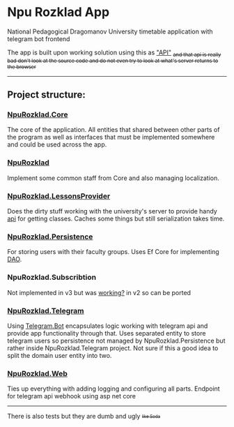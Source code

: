 # Npu Rozklad App
National Pedagogical Dragomanov University timetable application with telegram bot frontend

The app is built upon working solution using this as ["API"](https://ei.npu.edu.ua/Client/Client/) <sub>~~and that api is really bad don't look at the source code and do not even try to look at what's server returns to the browser~~</sub>


---
## Project structure:

### [NpuRozklad.Core](https://github.com/matryosha/Npu-Rozklad-App/tree/v3/Src/NpuRozklad.Core)

The core of the application. All entities that shared between other parts of the program as well as interfaces that must be implemented somewhere and could be used across the app.

### [NpuRozklad](https://github.com/matryosha/Npu-Rozklad-App/tree/v3/Src/NpuRozklad)

Implement some common staff from Core and also managing localization.

### [NpuRozklad.LessonsProvider](https://github.com/matryosha/Npu-Rozklad-App/tree/v3/Src/NpuRozklad.LessonsProvider)

Does the dirty stuff working with the university's server to provide handy [api](https://github.com/matryosha/Npu-Rozklad-App/blob/master/Src/NpuRozklad.Core/Interfaces/ILessonsProvider.cs) for getting classes.
Caches some things but still serialization takes time.

### [NpuRozklad.Persistence](https://github.com/matryosha/Npu-Rozklad-App/tree/v3/Src/NpuRozklad.Persistence)

For storing users with their faculty groups. Uses Ef Core for implementing [DAO](https://github.com/matryosha/Npu-Rozklad-App/blob/master/Src/NpuRozklad.Core/Interfaces/IRozkladUsersDao.cs).

### NpuRozklad.Subscribtion

Not implemented in v3 but was [working?](https://github.com/matryosha/Npu-Rozklad-App/tree/v2/RozkladSubscribeModule) in v2 so can be ported
### [NpuRozklad.Telegram](https://github.com/matryosha/Npu-Rozklad-App/tree/v3/Src/NpuRozklad.Telegram)

Using [Telegram.Bot](https://github.com/TelegramBots/Telegram.Bot) encapsulates logic working with telegram api and provide app functionality through that. Uses separated entity to store telegram users so persistence not managed by NpuRozklad.Persistence but rather inside NpuRozklad.Telegram project. Not sure if this a good idea to split the domain user entity into two.

### [NpuRozklad.Web](https://github.com/matryosha/Npu-Rozklad-App/tree/v3/Src/NpuRozklad.Web)

Ties up everything with adding logging and configuring all parts. Endpoint for telegram api webhook using asp net core

---

There is also tests but they are dumb and ugly <sub><sup>~~like Soda~~</sup></sub>
